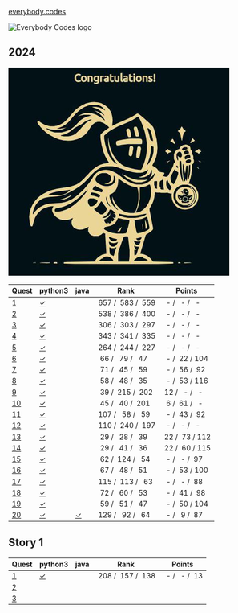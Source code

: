 [everybody.codes](https://everybody.codes)

<img src="https://everybody-codes.b-cdn.net/assets/img/logo.png" alt="Everybody Codes logo" style="height: 120px"/>

## 2024

![2024 Medal](doc/ec2024_small.jpg "2024 Medal")

<!-- @BEGIN:Quests:2024@ -->
| Quest | python3 | java | Rank | Points |
| --- | --- | --- | --- | --- |
|[1](https://everybody.codes/event/2024/quests/1)|[✓](src/main/python/2024_01.py)||&nbsp;657&nbsp;/&nbsp;&nbsp;583&nbsp;/&nbsp;&nbsp;559|&nbsp;&nbsp;-&nbsp;/&nbsp;&nbsp;&nbsp;-&nbsp;/&nbsp;&nbsp;&nbsp;-|
|[2](https://everybody.codes/event/2024/quests/2)|[✓](src/main/python/2024_02.py)||&nbsp;538&nbsp;/&nbsp;&nbsp;386&nbsp;/&nbsp;&nbsp;400|&nbsp;&nbsp;-&nbsp;/&nbsp;&nbsp;&nbsp;-&nbsp;/&nbsp;&nbsp;&nbsp;-|
|[3](https://everybody.codes/event/2024/quests/3)|[✓](src/main/python/2024_03.py)||&nbsp;306&nbsp;/&nbsp;&nbsp;303&nbsp;/&nbsp;&nbsp;297|&nbsp;&nbsp;-&nbsp;/&nbsp;&nbsp;&nbsp;-&nbsp;/&nbsp;&nbsp;&nbsp;-|
|[4](https://everybody.codes/event/2024/quests/4)|[✓](src/main/python/2024_04.py)||&nbsp;343&nbsp;/&nbsp;&nbsp;341&nbsp;/&nbsp;&nbsp;335|&nbsp;&nbsp;-&nbsp;/&nbsp;&nbsp;&nbsp;-&nbsp;/&nbsp;&nbsp;&nbsp;-|
|[5](https://everybody.codes/event/2024/quests/5)|[✓](src/main/python/2024_05.py)||&nbsp;264&nbsp;/&nbsp;&nbsp;244&nbsp;/&nbsp;&nbsp;227|&nbsp;&nbsp;-&nbsp;/&nbsp;&nbsp;&nbsp;-&nbsp;/&nbsp;&nbsp;&nbsp;-|
|[6](https://everybody.codes/event/2024/quests/6)|[✓](src/main/python/2024_06.py)||&nbsp;&nbsp;66&nbsp;/&nbsp;&nbsp;&nbsp;79&nbsp;/&nbsp;&nbsp;&nbsp;47|&nbsp;&nbsp;-&nbsp;/&nbsp;&nbsp;22&nbsp;/&nbsp;104|
|[7](https://everybody.codes/event/2024/quests/7)|[✓](src/main/python/2024_07.py)||&nbsp;&nbsp;71&nbsp;/&nbsp;&nbsp;&nbsp;45&nbsp;/&nbsp;&nbsp;&nbsp;59|&nbsp;&nbsp;-&nbsp;/&nbsp;&nbsp;56&nbsp;/&nbsp;&nbsp;92|
|[8](https://everybody.codes/event/2024/quests/8)|[✓](src/main/python/2024_08.py)||&nbsp;&nbsp;58&nbsp;/&nbsp;&nbsp;&nbsp;48&nbsp;/&nbsp;&nbsp;&nbsp;35|&nbsp;&nbsp;-&nbsp;/&nbsp;&nbsp;53&nbsp;/&nbsp;116|
|[9](https://everybody.codes/event/2024/quests/9)|[✓](src/main/python/2024_09.py)||&nbsp;&nbsp;39&nbsp;/&nbsp;&nbsp;215&nbsp;/&nbsp;&nbsp;202|&nbsp;12&nbsp;/&nbsp;&nbsp;&nbsp;-&nbsp;/&nbsp;&nbsp;&nbsp;-|
|[10](https://everybody.codes/event/2024/quests/10)|[✓](src/main/python/2024_10.py)||&nbsp;&nbsp;45&nbsp;/&nbsp;&nbsp;&nbsp;40&nbsp;/&nbsp;&nbsp;201|&nbsp;&nbsp;6&nbsp;/&nbsp;&nbsp;61&nbsp;/&nbsp;&nbsp;&nbsp;-|
|[11](https://everybody.codes/event/2024/quests/11)|[✓](src/main/python/2024_11.py)||&nbsp;107&nbsp;/&nbsp;&nbsp;&nbsp;58&nbsp;/&nbsp;&nbsp;&nbsp;59|&nbsp;&nbsp;-&nbsp;/&nbsp;&nbsp;43&nbsp;/&nbsp;&nbsp;92|
|[12](https://everybody.codes/event/2024/quests/12)|[✓](src/main/python/2024_12.py)||&nbsp;110&nbsp;/&nbsp;&nbsp;240&nbsp;/&nbsp;&nbsp;197|&nbsp;&nbsp;-&nbsp;/&nbsp;&nbsp;&nbsp;-&nbsp;/&nbsp;&nbsp;&nbsp;-|
|[13](https://everybody.codes/event/2024/quests/13)|[✓](src/main/python/2024_13.py)||&nbsp;&nbsp;29&nbsp;/&nbsp;&nbsp;&nbsp;28&nbsp;/&nbsp;&nbsp;&nbsp;39|&nbsp;22&nbsp;/&nbsp;&nbsp;73&nbsp;/&nbsp;112|
|[14](https://everybody.codes/event/2024/quests/14)|[✓](src/main/python/2024_14.py)||&nbsp;&nbsp;29&nbsp;/&nbsp;&nbsp;&nbsp;41&nbsp;/&nbsp;&nbsp;&nbsp;36|&nbsp;22&nbsp;/&nbsp;&nbsp;60&nbsp;/&nbsp;115|
|[15](https://everybody.codes/event/2024/quests/15)|[✓](src/main/python/2024_15.py)||&nbsp;&nbsp;62&nbsp;/&nbsp;&nbsp;124&nbsp;/&nbsp;&nbsp;&nbsp;54|&nbsp;&nbsp;-&nbsp;/&nbsp;&nbsp;&nbsp;-&nbsp;/&nbsp;&nbsp;97|
|[16](https://everybody.codes/event/2024/quests/16)|[✓](src/main/python/2024_16.py)||&nbsp;&nbsp;67&nbsp;/&nbsp;&nbsp;&nbsp;48&nbsp;/&nbsp;&nbsp;&nbsp;51|&nbsp;&nbsp;-&nbsp;/&nbsp;&nbsp;53&nbsp;/&nbsp;100|
|[17](https://everybody.codes/event/2024/quests/17)|[✓](src/main/python/2024_17.py)||&nbsp;115&nbsp;/&nbsp;&nbsp;113&nbsp;/&nbsp;&nbsp;&nbsp;63|&nbsp;&nbsp;-&nbsp;/&nbsp;&nbsp;&nbsp;-&nbsp;/&nbsp;&nbsp;88|
|[18](https://everybody.codes/event/2024/quests/18)|[✓](src/main/python/2024_18.py)||&nbsp;&nbsp;72&nbsp;/&nbsp;&nbsp;&nbsp;60&nbsp;/&nbsp;&nbsp;&nbsp;53|&nbsp;&nbsp;-&nbsp;/&nbsp;&nbsp;41&nbsp;/&nbsp;&nbsp;98|
|[19](https://everybody.codes/event/2024/quests/19)|[✓](src/main/python/2024_19.py)||&nbsp;&nbsp;59&nbsp;/&nbsp;&nbsp;&nbsp;51&nbsp;/&nbsp;&nbsp;&nbsp;47|&nbsp;&nbsp;-&nbsp;/&nbsp;&nbsp;50&nbsp;/&nbsp;104|
|[20](https://everybody.codes/event/2024/quests/20)|[✓](src/main/python/2024_20.py)|[✓](src/main/java/com/github/pareronia/everybody_codes/Quest2024_20.java)|&nbsp;129&nbsp;/&nbsp;&nbsp;&nbsp;92&nbsp;/&nbsp;&nbsp;&nbsp;64|&nbsp;&nbsp;-&nbsp;/&nbsp;&nbsp;&nbsp;9&nbsp;/&nbsp;&nbsp;87|
<!-- @END:Quests:2024@ -->

## Story 1

<!-- @BEGIN:Quests:1@ -->
| Quest | python3 | java | Rank | Points |
| --- | --- | --- | --- | --- |
|[1](https://everybody.codes/story/1/quests/1)|[✓](src/main/python/S01_01.py)||&nbsp;208&nbsp;/&nbsp;&nbsp;157&nbsp;/&nbsp;&nbsp;138|&nbsp;&nbsp;-&nbsp;/&nbsp;&nbsp;&nbsp;-&nbsp;/&nbsp;&nbsp;13|
|[2](https://everybody.codes/story/1/quests/2)|||||
|[3](https://everybody.codes/story/1/quests/3)|||||
<!-- @END:Quests:1@ -->
